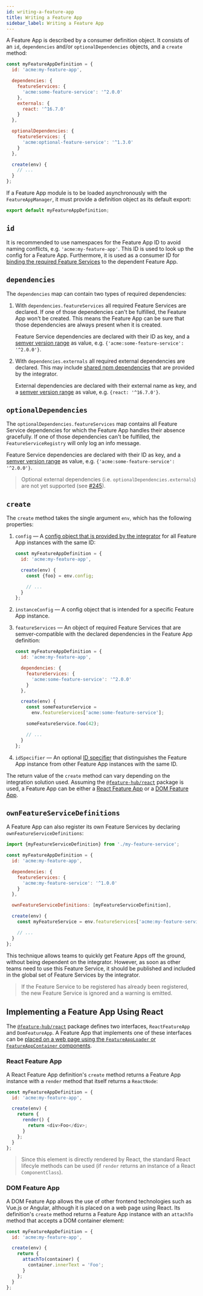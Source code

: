 ```yaml
---
id: writing-a-feature-app
title: Writing a Feature App
sidebar_label: Writing a Feature App
---
```


A Feature App is described by a consumer definition object. It consists of an
`id`, `dependencies` and/or `optionalDependencies` objects, and a `create`
method:

```js
const myFeatureAppDefinition = {
  id: 'acme:my-feature-app',

  dependencies: {
    featureServices: {
      'acme:some-feature-service': '^2.0.0'
    },
    externals: {
      react: '^16.7.0'
    }
  },

  optionalDependencies: {
    featureServices: {
      'acme:optional-feature-service': '^1.3.0'
    }
  },

  create(env) {
    // ...
  }
};
```

If a Feature App module is to be loaded asynchronously with the
`FeatureAppManager`, it must provide a definition object as its default export:

```js
export default myFeatureAppDefinition;
```

## `id`

It is recommended to use namespaces for the Feature App ID to avoid naming
conflicts, e.g. `'acme:my-feature-app'`. This ID is used to look up the config
for a Feature App. Furthermore, it is used as a consumer ID for [binding the
required Feature Services][feature-service-binder] to the dependent Feature App.

## `dependencies`

The `dependencies` map can contain two types of required dependencies:

1. With `dependencies.featureServices` all required Feature Services are
   declared. If one of those dependencies can't be fulfilled, the Feature App
   won't be created. This means the Feature App can be sure that those
   dependencies are always present when it is created.

   Feature Service dependencies are declared with their ID as key, and a [semver
   version range][semver] as value, e.g.
   `{'acme:some-feature-service': '^2.0.0'}`.

1. With `dependencies.externals` all required external dependencies are
   declared. This may include [shared npm
   dependencies][sharing-npm-dependencies] that are provided by the integrator.

   External dependencies are declared with their external name as key, and a
   [semver version range][semver] as value, e.g. `{react: '^16.7.0'}`.

## `optionalDependencies`

The `optionalDependencies.featureServices` map contains all Feature Service
dependencies for which the Feature App handles their absence gracefully. If one
of those dependencies can't be fulfilled, the `FeatureServiceRegistry` will only
log an info message.

Feature Service dependencies are declared with their ID as key, and a [semver
version range][semver] as value, e.g. `{'acme:some-feature-service': '^2.0.0'}`.

> Optional external dependencies (i.e. `optionalDependencies.externals`) are not
> yet supported (see [#245][issue-245]).

## `create`

The `create` method takes the single argument `env`, which has the following
properties:

1. `config` — A [config object that is provided by the
   integrator][providing-configs] for all Feature App instances with the same
   ID:

   ```js
   const myFeatureAppDefinition = {
     id: 'acme:my-feature-app',

     create(env) {
       const {foo} = env.config;

       // ...
     }
   };
   ```

1. `instanceConfig` — A config object that is intended for a specific Feature
   App instance.

1. `featureServices` — An object of required Feature Services that are
   semver-compatible with the declared dependencies in the Feature App
   definition:

   ```js
   const myFeatureAppDefinition = {
     id: 'acme:my-feature-app',

     dependencies: {
       featureServices: {
         'acme:some-feature-service': '^2.0.0'
       }
     },

     create(env) {
       const someFeatureService =
         env.featureServices['acme:some-feature-service'];

       someFeatureService.foo(42);

       // ...
     }
   };
   ```

1. `idSpecifier` — An optional [ID specifier][idspecifier] that distinguishes
   the Feature App instance from other Feature App instances with the same ID.

The return value of the `create` method can vary depending on the integration
solution used. Assuming the [`@feature-hub/react`][react-api] package is used, a
Feature App can be either a [React Feature App][react-feature-app] or a [DOM
Feature App][dom-feature-app].

## `ownFeatureServiceDefinitions`

A Feature App can also register its own Feature Services by declaring
`ownFeatureServiceDefinitions`:

```js
import {myFeatureServiceDefinition} from './my-feature-service';
```

```js
const myFeatureAppDefinition = {
  id: 'acme:my-feature-app',

  dependencies: {
    featureServices: {
      'acme:my-feature-service': '^1.0.0'
    }
  },

  ownFeatureServiceDefinitions: [myFeatureServiceDefinition],

  create(env) {
    const myFeatureService = env.featureServices['acme:my-feature-service'];

    // ...
  }
};
```

This technique allows teams to quickly get Feature Apps off the ground, without
being dependent on the integrator. However, as soon as other teams need to use
this Feature Service, it should be published and included in the global set of
Feature Services by the integrator.

> If the Feature Service to be registered has already been registered, the new
> Feature Service is ignored and a warning is emitted.

## Implementing a Feature App Using React

The [`@feature-hub/react`][react-api] package defines two interfaces,
`ReactFeatureApp` and `DomFeatureApp`. A Feature App that implements one of
these interfaces can be [placed on a web page using the `FeatureAppLoader` or
`FeatureAppContainer`
components][placing-feature-apps-on-a-web-page-using-react].

### React Feature App

A React Feature App definition's `create` method returns a Feature App instance
with a `render` method that itself returns a `ReactNode`:

```js
const myFeatureAppDefinition = {
  id: 'acme:my-feature-app',

  create(env) {
    return {
      render() {
        return <div>Foo</div>;
      }
    };
  }
};
```

> Since this element is directly rendered by React, the standard React lifecyle
> methods can be used (if `render` returns an instance of a React
> `ComponentClass`).

### DOM Feature App

A DOM Feature App allows the use of other frontend technologies such as Vue.js
or Angular, although it is placed on a web page using React. Its definition's
`create` method returns a Feature App instance with an `attachTo` method that
accepts a DOM container element:

```js
const myFeatureAppDefinition = {
  id: 'acme:my-feature-app',

  create(env) {
    return {
      attachTo(container) {
        container.innerText = 'Foo';
      }
    };
  }
};
```

[dom-feature-app]: /docs/guides/writing-a-feature-app#dom-feature-app
[feature-service-binder]:
  /docs/guides/writing-a-feature-service#feature-service-binder
[idspecifier]: /docs/guides/integrating-the-feature-hub#idspecifier
[placing-feature-apps-on-a-web-page-using-react]:
  /docs/guides/integrating-the-feature-hub#placing-feature-apps-on-a-web-page-using-react
[providing-configs]: /docs/guides/integrating-the-feature-hub#providing-configs
[react-api]: /@feature-hub/react/
[react-feature-app]: /docs/guides/writing-a-feature-app#react-feature-app
[sharing-npm-dependencies]: /docs/guides/sharing-npm-dependencies
[semver]: https://semver.org
[issue-245]: https://github.com/sinnerschrader/feature-hub/issues/245
